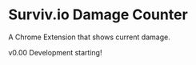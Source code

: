 # Surviv.io Damage Counter
A Chrome Extension that shows current damage.

v0.00 Development starting!
